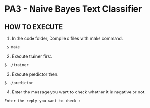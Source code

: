 

# PA3 - Naive Bayes Text Classifier


## HOW TO EXECUTE


1. In the code folder, Compile c files with make command.

``` $ make```

2. Execute trainer first.

``` $ ./trainer ```


3. Execute predictor then.

``` $ ./predictor ```


4. Enter the message you want to check whether it is negative or not.
 
``` Enter the reply you want to check : ```


